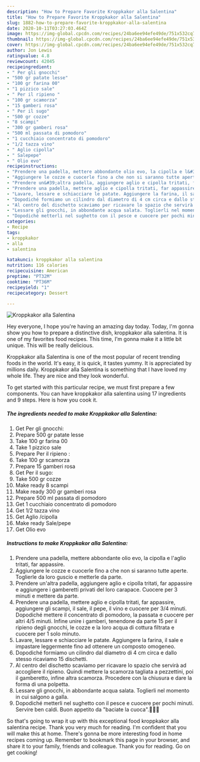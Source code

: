 ```yaml
---
description: "How to Prepare Favorite Kroppkakor alla Salentina"
title: "How to Prepare Favorite Kroppkakor alla Salentina"
slug: 1882-how-to-prepare-favorite-kroppkakor-alla-salentina
date: 2020-10-11T03:27:03.464Z
image: https://img-global.cpcdn.com/recipes/24ba6ee94efe49de/751x532cq70/kroppkakor-alla-salentina-recipe-main-photo.jpg
thumbnail: https://img-global.cpcdn.com/recipes/24ba6ee94efe49de/751x532cq70/kroppkakor-alla-salentina-recipe-main-photo.jpg
cover: https://img-global.cpcdn.com/recipes/24ba6ee94efe49de/751x532cq70/kroppkakor-alla-salentina-recipe-main-photo.jpg
author: Jon Lewis
ratingvalue: 4.8
reviewcount: 42045
recipeingredient:
- " Per gli gnocchi"
- "500 gr patate lesse"
- "100 gr farina 00"
- "1 pizzico sale"
- " Per il ripieno "
- "100 gr scamorza"
- "15 gamberi rosa"
- " Per il sugo"
- "500 gr cozze"
- "8 scampi"
- "300 gr gamberi rosa"
- "500 ml passata di pomodoro"
- "1 cucchiaio concentrato di pomodoro"
- "1/2 tazza vino"
- " Aglio cipolla"
- " Salepepe"
- " Olio evo"
recipeinstructions:
- "Prendere una padella, mettere abbondante olio evo, la cipolla e l&#39;aglio tritati, far appassire."
- "Aggiungere le cozze e cuocerle fino a che non si saranno tutte aperte. Toglierle da loro guscio e metterle da parte."
- "Prendere un&#39;altra padella, aggiungere aglio e cipolla tritati, far appassire e aggiungere i gamberetti privati del loro carapace. Cuocere per 3 minuti e mettere da parte."
- "Prendere una padella, mettere aglio e cipolla tritati, far appassire, aggiungere gli scampi, il sale, il pepe, il vino e cuocere per 3/4 minuti. Dopodiché mettere il concentrato di pomodoro, la passata e cuocere per altri 4/5 minuti. Infine unire i gamberi, tenendone da parte 15 per il ripieno degli gnocchi, le cozze e la loro acqua di cottura filtrata e cuocere per 1 solo minuto."
- "Lavare, lessare e schiacciare le patate. Aggiungere la farina, il sale e impastare leggermente fino ad ottenere un composto omogeneo."
- "Dopodiché formiamo un cilindro dal diametro di 4 cm circa e dallo stesso ricaviamo 15 dischetti."
- "Al centro del dischetto scaviamo per ricavare lo spazio che servirà ad accogliere il ripieno. Quindi mettere la scamorza tagliata a pezzettini, poi il gamberetto, infine altra scamorza. Procedere con la chiusura e dare la forma di una polpetta."
- "Lessare gli gnocchi, in abbondante acqua salata. Toglierli nel momento in cui salgono a galla."
- "Dopodiché metterli nel sughetto con il pesce e cuocere per pochi minuti. Servire ben caldi. Buon appetito da &#34;baciate la cuoca&#34;.👩‍🍳😘"
categories:
- Recipe
tags:
- kroppkakor
- alla
- salentina

katakunci: kroppkakor alla salentina 
nutrition: 116 calories
recipecuisine: American
preptime: "PT32M"
cooktime: "PT36M"
recipeyield: "1"
recipecategory: Dessert

---
```



![Kroppkakor alla Salentina](https://img-global.cpcdn.com/recipes/24ba6ee94efe49de/751x532cq70/kroppkakor-alla-salentina-recipe-main-photo.jpg)

Hey everyone, I hope you're having an amazing day today. Today, I'm gonna show you how to prepare a distinctive dish, kroppkakor alla salentina. It is one of my favorites food recipes. This time, I'm gonna make it a little bit unique. This will be really delicious.



Kroppkakor alla Salentina is one of the most popular of recent trending foods in the world. It's easy, it is quick, it tastes yummy. It is appreciated by millions daily. Kroppkakor alla Salentina is something that I have loved my whole life. They are nice and they look wonderful.


To get started with this particular recipe, we must first prepare a few components. You can have kroppkakor alla salentina using 17 ingredients and 9 steps. Here is how you cook it.

<!--inarticleads1-->

##### The ingredients needed to make Kroppkakor alla Salentina:

1. Get  Per gli gnocchi:
1. Prepare 500 gr patate lesse
1. Take 100 gr farina 00
1. Take 1 pizzico sale
1. Prepare  Per il ripieno :
1. Take 100 gr scamorza
1. Prepare 15 gamberi rosa
1. Get  Per il sugo:
1. Take 500 gr cozze
1. Make ready 8 scampi
1. Make ready 300 gr gamberi rosa
1. Prepare 500 ml passata di pomodoro
1. Get 1 cucchiaio concentrato di pomodoro
1. Get 1/2 tazza vino
1. Get  Aglio /cipolla
1. Make ready  Sale/pepe
1. Get  Olio evo




<!--inarticleads2-->

##### Instructions to make Kroppkakor alla Salentina:

1. Prendere una padella, mettere abbondante olio evo, la cipolla e l&#39;aglio tritati, far appassire.
1. Aggiungere le cozze e cuocerle fino a che non si saranno tutte aperte. Toglierle da loro guscio e metterle da parte.
1. Prendere un&#39;altra padella, aggiungere aglio e cipolla tritati, far appassire e aggiungere i gamberetti privati del loro carapace. Cuocere per 3 minuti e mettere da parte.
1. Prendere una padella, mettere aglio e cipolla tritati, far appassire, aggiungere gli scampi, il sale, il pepe, il vino e cuocere per 3/4 minuti. Dopodiché mettere il concentrato di pomodoro, la passata e cuocere per altri 4/5 minuti. Infine unire i gamberi, tenendone da parte 15 per il ripieno degli gnocchi, le cozze e la loro acqua di cottura filtrata e cuocere per 1 solo minuto.
1. Lavare, lessare e schiacciare le patate. Aggiungere la farina, il sale e impastare leggermente fino ad ottenere un composto omogeneo.
1. Dopodiché formiamo un cilindro dal diametro di 4 cm circa e dallo stesso ricaviamo 15 dischetti.
1. Al centro del dischetto scaviamo per ricavare lo spazio che servirà ad accogliere il ripieno. Quindi mettere la scamorza tagliata a pezzettini, poi il gamberetto, infine altra scamorza. Procedere con la chiusura e dare la forma di una polpetta.
1. Lessare gli gnocchi, in abbondante acqua salata. Toglierli nel momento in cui salgono a galla.
1. Dopodiché metterli nel sughetto con il pesce e cuocere per pochi minuti. Servire ben caldi. Buon appetito da &#34;baciate la cuoca&#34;.👩‍🍳😘




So that's going to wrap it up with this exceptional food kroppkakor alla salentina recipe. Thank you very much for reading. I'm confident that you will make this at home. There's gonna be more interesting food in home recipes coming up. Remember to bookmark this page in your browser, and share it to your family, friends and colleague. Thank you for reading. Go on get cooking!
